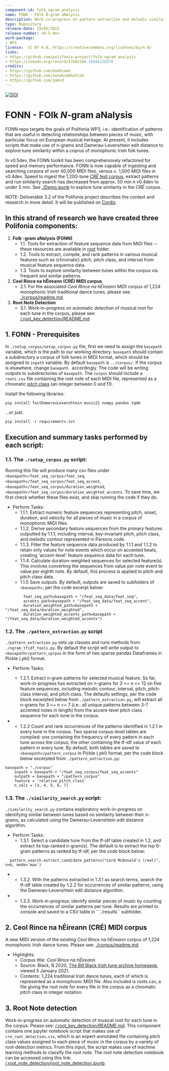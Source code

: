 ```yaml
---
component-id: folk_ngram_analysis
name: FONN - FOlk N-gram aNalysis
description: Work-in-progress on pattern extraction and melodic similarity tools, with an associated test corpus of monophonic Irish folk tunes.
type: Repository
release-date: 19/05/2022
release-number: v0.5-dev
work-package: 
- WP3
licence:  CC BY 4.0, https://creativecommons.org/licenses/by/4.0/
links:
- https://github.com/polifonia-project/folk_ngram_analysis
- https://zenodo.org/record/5768216#.YbEAbS2Q3T8
credits:
- https://github.com/danDiamo
- https://github.com/ashahidkhattak
- https://github.com/jmmcd
---
```


[![DOI](https://zenodo.org/badge/427469033.svg)](https://zenodo.org/badge/latestdoi/427469033)

# FONN - FOlk _N_-gram aNalysis 

FONN repo targets the goals of Polifonia WP3, i.e.: identification of patterns that are useful in detecting relationships between pieces of music, with particular focus on European musical heritage. At present, it includes scripts that make use of n-grams and Damerau-Levenshtein edit distance to explore tune similarity within a coprus of monophonic Irish folk tunes.

In v0.5dev, the FONN toolkit has been comprehensively refactored for speed and memory performance. 
FONN is now capable of ingesting and searching corpora of over 40,000 MIDI files, versus c. 1,000 MIDI files in v0.4dev.
Speed to ingest the 1,200-tune [*CRÉ* test corpus](https://github.com/polifonia-project/folk_ngram_analysis/blob/master/corpus/readme.md), extract patterns and run similarity search has decreased from approx. 50 min n v0.4dev to under 5 min. See [./Demo.ipynb](https://github.com/polifonia-project/folk_ngram_analysis/blob/master/Demo.ipynb) to explore tune similarity in the *CRÉ* corpus.

NOTE: Deliverable 3.2 of the Polifonia project describes the context and research in more detail. It will be published on [Cordis](https://cordis.europa.eu/project/id/101004746/it).

## In this strand of research we have created three Polifonia components:

1. **Folk -gram aNalysis (FONN)**
   * 1.1. Tools for extraction of feature sequence data from MIDI files -- these resources are available in [root](https://github.com/polifonia-project/folk_ngram_analysis/tree/master/) folder. 
   * 1.2. Tools to extract, compile, and rank patterns in various musical features such as (chromatic) pitch, pitch class, and interval from musical feature sequence data. 
   * 1.3. Tools to explore similarity between tunes within the corpus via frequent and similar patterns.
2. **Ceol Rince na hÉireann (CRÉ) MIDI corpus**
   * 2.1. For the associated *Ceol Rince na hÉireann* MIDI corpus of 1,224 monophonic Irish traditional dance tunes, please see: [./corpus/readme.md](https://github.com/polifonia-project/folk_ngram_analysis/blob/master/corpus/readme.md).
3. **Root Note Detection**
   * 3.1. Work-in-progress on automatic detection of musical root for each tune in the corpus, please see: [/.root_key_detection/README.md](https://github.com/polifonia-project/folk_ngram_analysis/blob/master/root_key_detection/README.md)


## 1. FONN - Prerequisites 

In ```./setup_corpus/setup_corpus.py``` file, first we need to assign the  ``` basepath ``` variable, which is the path to our working directory. 
``` basepath ``` should contain a subdirectory a corpus of folk tunes in MIDI format, which should be assigned to ```inpath``` variable. 
By default ``` basepath ``` is ```../corpus/```. If the corpus is elsewhere, change ```basepath ``` accordingly. The code will be writing outputs to subdirectories of ``` basepath ```. The ```corpus``` should include a ```roots.csv``` file containing the root note of each MIDI file, represented as a chromatic [pitch class](https://en.wikipedia.org/wiki/Pitch_class) (an integer between 0 and 11).

Install the following libraries:

``` pip install fastDamerauLevenshtein music21 numpy pandas tqdm ```

...or just:

``` pip install -r requirements.txt ```

## Execution and summary tasks performed by each script:

### 1.1. The ```./setup_corpus.py``` script:

Running this file will produce many csv files under ```<basepath>/feat_seq_corpus/feat_seq```, ```<basepath>/feat_seq_corpus/feat_seq_accent```, ```<basepath>/feat_seq_corpus/duration_weighted```, ```<basepath>/feat_seq_corpus/duration_weighted_accents```. To save time, we first check whether these files exist, and skip running the code if they do.

* Perform Tasks:
  * 1.1.1. Extract numeric feature sequences representing pitch, onset, duration, and velocity for all pieces of music in a corpus of monophonic MIDI files.
  * 1.1.2. Derive secondary feature sequences from the primary features outputted by 1.1.1, including interval, key-invariant pitch, pitch class, and melodic contour represented in Parsons code.
  * 1.1.3. Filter the feature sequence data produced by 1.1.1 and 1.1.2 to retain only values for note events which occur on accented beats, creating 'accent-level' feature sequence data for each tune.
  * 1.1.4. Calculate duration-weighted sequences for selected feature(s). This involves converting the sequences from value per note event to value per eighth note. By default, this process is applied to pitch and pitch class data.
  * 1.1.5 Save outputs. By default, outputs are saved to subfolders of ```<basepath>```, per the code excerpt below:
  
```corpus.save_corpus(
        feat_seq_path=basepath + "/feat_seq_data/feat_seq",
        accents_path=basepath + "/feat_seq_data/feat_seq_accent",
        duration_weighted_path=basepath + "/feat_seq_data/duration_weighted",
        duration_weighted_accents_path=basepath + "/feat_seq_data/duration_weighted_accents")
  ```

### 1.2. The ```./pattern_extraction.py``` script

```./pattern_extraction.py``` sets up classes and runs methods from ```./ngram_tfidf_tools.py```. By default the script will write output to ```<basepath>/pattern_cprpus``` in the form of two sparse pandas Dataframes in Pickle (.pkl) format.

* Perform Tasks:
  * 1.2.1. Extract n-gram patterns for selected musical feature. So far, work-in-progress has extracted on n-grams for 3 <= n <= 12 on five feature sequences, including melodic contour, interval, pitch, pitch-class interval, and pitch class. The defaults settings, per the code block excerpted below from ```./pattern_extraction.py```, will extract all n-grams for 3 <= n <= 7 (i.e.: all unique patterns between 3-7 accented notes in length) from the accent-level pitch class sequence for each tune in the corpus.
  
* * 1.2.2 Count and rank occurrences of the patterns identified in 1.2.1 in every tune in the corpus. Two sparse corpus-level tables are compiled: one containing the frequency of every pattern in each tune across the corpus; the other containing the tf-idf value of each pattern in every tune. By default, both tables are saved to ```<basepath>/pattern_corpus``` in Pickle (.pkl) format, per the code block below excerpted from ```./pattern_extraction.py```:
   
```
basepath = "./corpus"
    inpath = basepath + "/feat_seq_corpus/feat_seq_accents"
    outpath = basepath + "/pattern_corpus"
    feature = 'relative_pitch_class'
    n_vals = [3, 4, 5, 6, 7]
```

### 1.3. The ```./similarity_search.py``` script: 
```./similarity_search.py``` contains exploratory work-in-progress on identifying similar between tunes based on similarity between their n-grams, as calculated using the Damerau-Levenshtein edit distance algorithm.

* Perform Tasks:
  * 1.3.1. Select a candidate tune from the tf-idf table created in 1.2, and extract its top-ranked n-gram(s). The default is to extract the top 6-gram patterns as ranked by tf-idf, per the code block below:
  
```
  pattern_search.extract_candidate_patterns("Lord McDonald's (reel)", n=6, mode='max')
  ``` 
* * 1.3.2. With the patterns extracted in 1.3.1 as search terms, search the tf-idf table created by 1.2.2 for occurrences of similar patterns, using the Damerau-Levenshtein edit distance algorithm. 
* * 1.3.3. Work-in-progress: identify similar pieces of music by counting the occurrences of similar patterns per tune. Results are printed to console and saved to a CSV table in ```./results`` subfolder.


## 2. Ceol Rince na hÉireann (CRÉ) MIDI corpus 

A new MIDI version of the existing *Ceol Rince na hÉireann* corpus of 1,224 monophonic Irish dance tunes. Please see: [./corpus/readme.md](https://github.com/polifonia-project/folk_ngram_analysis/blob/master/corpus/readme.md).
* Highlights:
  * Corpus title: _Ceol Rince na hÉireann_
  * Source: Black, B 2020, [The Bill Black Irish tune archive homepage](http://www.capeirish.com/webabc), viewed 5 January 2021.
  * Contents: 1,224 traditional Irish dance tunes, each of which is represented as a monophonic MIDI file. Also included is roots.csv, a file giving the root note for every file in the corpus as a chromatic pitch class in integer notation.
  
## 3. Root Note detection 
Work-in-progress on automatic detection of musical root for each tune in the corpus. Please see: [/.root_key_detection/README.md](https://github.com/polifonia-project/folk_ngram_analysis/blob/master/root_note_detection/README.md).
  This component contains one jupyter notebook script that makes use of  ```cre_root_detection.csv```, which is an expert-annotated file containing pitch class values assigned to each piece of music in the corpus by a variety of root-detection metrics. From this input, the script makes use of machine learning methods to classify the root note. The root note detection notebook can be accessed using this link: [/.root_note_detection/root_note_detection.ipynb](https://github.com/polifonia-project/folk_ngram_analysis/blob/master/root_note_detection/root_note_detection.ipynb).
  

  

